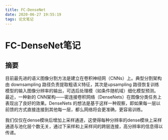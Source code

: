 ```yaml
---
title: FC-DenseNet
date: 2020-06-27 19:55:19
tags: 论文笔记
---
```


# FC-DenseNet笔记

## 摘要

目前最先进的语义图像分割方法是建立在卷积神经网（CNNs）上。典型分割架构由 downsampling 路径负责提取粗语义特征，其次是upsampling 路径恢复训练模型的输入图像分辨率的输出，可选后处理模（如条件随机域）细化模型预测。
最近，一种新的 CNN架构——密连接卷积网络（DenseNets）在图像分类任务上表现出了良好的效果。DenseNets 的想法是基于这样一种观察，即如果每一层以前馈的方式直接连接到其他每一层，都么网络将会更准确，更容易训练。

我们仅仅在dense模块后增加上采样通道，这使得每种分辨率的dense模块上采样通道与池化层个数无关，通过下采样和上采样间的跨层连接，高分辨率的信息得以传递。